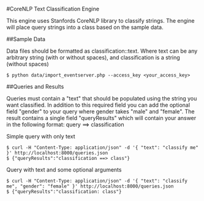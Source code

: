 #CoreNLP Text Classification Engine

This engine uses Stanfords CoreNLP library to classify strings.  The engine will place query strings into a class based on the sample data. 

##Sample Data

Data files should be formatted as classification::text.  Where text can be any arbitrary string (with or without spaces), and classification is a string (without spaces) 
```
$ python data/import_eventserver.php --access_key <your_access_key>
```

##Queries and Results

Queries must contain a "text" that should be populated using the string you want classified.  In addition to this required field you can add the optional field "gender" to your query where gender takes "male" and "female".  The result contains a single field "queryResults" which will contain your answer in the following format: query ==> classification

Simple query with only text
```
$ curl -H "Content-Type: application/json" -d '{ "text": "classify me" }' http://localhost:8000/queries.json
$ {"queryResults":"classification ==> class"}
```

Query with text and some optional arguments
```
$ curl -H "Content-Type: application/json" -d '{ "text": "classify me", "gender": "female" }' http://localhost:8000/queries.json
$ {"queryResults":"classification: class"}
```








